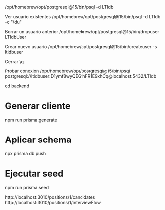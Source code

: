 /opt/homebrew/opt/postgresql@15/bin/psql -d LTIdb

Ver usuario existentes
/opt/homebrew/opt/postgresql@15/bin/psql -d LTIdb -c "\du"

Borrar un usuario anterior
/opt/homebrew/opt/postgresql@15/bin/dropuser LTIdbUser

Crear nuevo usuario
/opt/homebrew/opt/postgresql@15/bin/createuser -s ltidbuser

Cerrar
\q

Probar conexion
/opt/homebrew/opt/postgresql@15/bin/psql postgresql://ltidbuser:D1ymf8wyQEGthFR1E9xhCq@localhost:5432/LTIdb


cd backend

# Generar cliente
npm run prisma:generate

# Aplicar schema
npx prisma db push

# Ejecutar seed
npm run prisma:seed


http://localhost:3010/positions/1/candidates
http://localhost:3010/positions/1/interviewFlow


